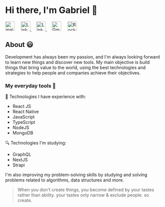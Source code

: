 # Hi there, I'm Gabriel  :rocket:

<p>
     <a href="https://stackoverflow.com/users/13502073/gabriel-tiso-vinhas-de-brito"><img src="https://image.flaticon.com/icons/png/512/2111/2111628.png" width="30px" alt="mail"></a> &nbsp; &nbsp;
    <a href="https://www.linkedin.com/in/gabrieltiso"><img src="https://img2.gratispng.com/20171202/f59/linkedin-download-png-5a22d420d16602.1978549215122319688577.jpg" width="30px" alt="LinkedIn">     </a> &nbsp; &nbsp;
      <a href="https://codesandbox.io/u/Gabriel2233"><img src="https://camo.githubusercontent.com/237fa1e304ff8d669572cf96784308c87975d149/687474703a2f2f63646e2e656d6265642e6c792f70726f7669646572732f6c6f676f732f636f646573616e64626f782e706e67" width="30px" alt="LinkedIn">     </a> &nbsp; &nbsp;
      <a href="mailto:gabrieltisovinhasdebrito2@gmail.com"><img alt="Gmail" src="https://saberenemquimicaefisica.com.br/wp/wp-content/uploads/2019/05/gmail.png" title="Email" width="30px" /></a>  &nbsp; &nbsp;
     <a href="https://app.rocketseat.com.br/me/gabriel-tiso"><img alt="Rocketseat" src="https://rocketseat.gallerycdn.vsassets.io/extensions/rocketseat/rocketseatreactnative/3.0.1/1588456740326/Microsoft.VisualStudio.Services.Icons.Default" title="Email" width="30px" /></a>
</p>

## About :smiley:

Development has always been my passion, and I'm always looking forward to learn new things and discover new tools. My main objective is build things that bring value to the world, using the best technologies and strategies to help people and companies achieve their objectives.

### My everyday tools :hammer:

:dart: Technologies I have experience with:

- React JS 
- React Native
- JavaScript
- TypeScript
- NodeJS
- MongoDB

:mag: Technologies I'm studying: 

- GraphQL
- NextJS
- Strapi 

I'm also improving my problem-solving skills by studying and solving problems related to algorithms, data structures and more.


> When you don't create things, you become defined by your tastes rather than ability. your tastes only narrow & exclude people. so create.




 

